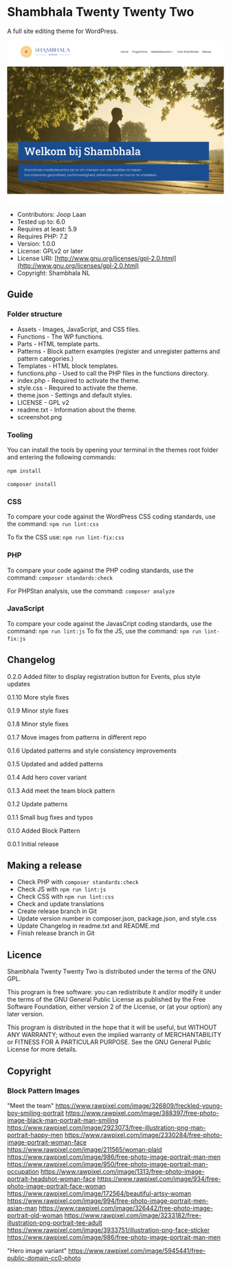 # Shambhala Twenty Twenty Two

A full site editing theme for WordPress.

![Shambhala Twenty Twenty Two](https://github.com/perky-design/shambhala-nl-twentytwentytwo/blob/main/screenshot.png?raw=true)

* Contributors: Joop Laan
* Tested up to: 6.0
* Requires at least: 5.9
* Requires PHP: 7.2
* Version: 1.0.0
* License: GPLv2 or later
* License URI: [http://www.gnu.org/licenses/gpl-2.0.html](http://www.gnu.org/licenses/gpl-2.0.html)
* Copyright: Shambhala NL

## Guide

### Folder structure

* Assets        - Images, JavaScript, and CSS files.
* Functions     - The WP functions.
* Parts         - HTML template parts.
* Patterns      - Block pattern examples (register and unregister patterns and pattern categories.)
* Templates     - HTML block templates.
* functions.php - Used to call the PHP files in the functions directory.
* index.php     - Required to activate the theme.
* style.css     - Required to activate the theme.
* theme.json    - Settings and default styles.
* LICENSE       - GPL v2
* readme.txt    - Information about the theme.
* screenshot.png

### Tooling

You can install the tools by opening your terminal in the themes root folder
and entering the following commands:

```npm install```

```composer install```

### CSS

To compare your code against the WordPress CSS coding standards, use the command: ```npm run lint:css```

To fix the CSS use: ```npm run lint-fix:css```

### PHP

To compare your code against the PHP coding standards,
use the command: ```composer standards:check```

For PHPStan analysis, use the command: ```composer analyze```

### JavaScript

To compare your code against the JavasCript coding standards, use the command: ```npm run lint:js```
To fix the JS, use the command: ```npm run lint-fix:js```

## Changelog

0.2.0 Added filter to display registration button for Events, plus style updates

0.1.10 More style fixes

0.1.9 Minor style fixes

0.1.8 Minor style fixes

0.1.7 Move images from patterns in different repo

0.1.6 Updated patterns and style consistency improvements

0.1.5 Updated and added patterns

0.1.4 Add hero cover variant

0.1.3 Add meet the team block pattern

0.1.2 Update patterns

0.1.1 Small bug fixes and typos

0.1.0 Added Block Pattern

0.0.1 Initial release

## Making a release

* Check PHP with ```composer standards:check```
* Check JS with ```npm run lint:js```
* Check CSS with ```npm run lint:css```
* Check and update translations
* Create release branch in Git
* Update version number in composer.json, package.json, and style.css
* Update Changelog in readme.txt and README.md
* Finish release branch in Git


## Licence

Shambhala Twenty Twenty Two is distributed under the terms of the GNU GPL.

This program is free software: you can redistribute it and/or modify
it under the terms of the GNU General Public License as published by
the Free Software Foundation, either version 2 of the License, or
(at your option) any later version.

This program is distributed in the hope that it will be useful,
but WITHOUT ANY WARRANTY; without even the implied warranty of
MERCHANTABILITY or FITNESS FOR A PARTICULAR PURPOSE. See the
GNU General Public License for more details.


## Copyright

### Block Pattern Images

"Meet the team"
https://www.rawpixel.com/image/326809/freckled-young-boy-smiling-portrait
https://www.rawpixel.com/image/388397/free-photo-image-black-man-portrait-man-smiling
https://www.rawpixel.com/image/2923073/free-illustration-png-man-portrait-happy-men
https://www.rawpixel.com/image/2330284/free-photo-image-portrait-woman-face
https://www.rawpixel.com/image/211565/woman-plaid
https://www.rawpixel.com/image/986/free-photo-image-portrait-man-men
https://www.rawpixel.com/image/950/free-photo-image-portrait-man-occupation
https://www.rawpixel.com/image/1313/free-photo-image-portrait-headshot-woman-face
https://www.rawpixel.com/image/934/free-photo-image-portrait-face-woman
https://www.rawpixel.com/image/172564/beautiful-artsy-woman
https://www.rawpixel.com/image/994/free-photo-image-portrait-men-asian-man
https://www.rawpixel.com/image/326442/free-photo-image-portrait-old-woman
https://www.rawpixel.com/image/3233182/free-illustration-png-portrait-tee-adult
https://www.rawpixel.com/image/3933751/illustration-png-face-sticker
https://www.rawpixel.com/image/986/free-photo-image-portrait-man-men

"Hero image variant"
https://www.rawpixel.com/image/5945441/free-public-domain-cc0-photo

